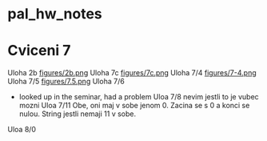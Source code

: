 # pal_hw_notes

# Cviceni 7 

Uloha 2b
[figures/2b.png](uloha)
Uloha 7c
[figures/7c.png](uloha)
Uloha  7/4
[figures/7-4.png](uloha)
Uloha 7/5
[figures/7.5.png](uloha)
Uloha 7/6
- looked up in the seminar, had a problem
Uloa 7/8
nevim jestli to je vubec mozni
Uloa 7/11
Obe, oni maj v sobe jenom 0. 
Zacina se s 0 a konci se nulou.
String jestli nemaji 11 v sobe.

Uloa 8/0


